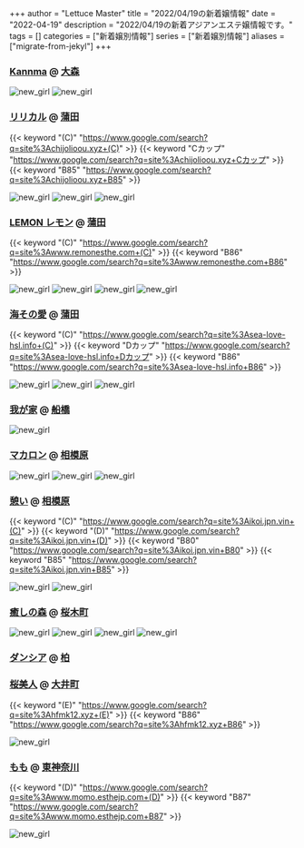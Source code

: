 +++
author = "Lettuce Master"
title = "2022/04/19の新着嬢情報"
date = "2022-04-19"
description = "2022/04/19の新着アジアンエステ嬢情報です。"
tags = []
categories = ["新着嬢別情報"]
series = ["新着嬢別情報"]
aliases = ["migrate-from-jekyl"]
+++
### [Kannma](http://www.hfmk16.xyz/) @ [大森](/post/omori)


![new_girl](https://www.thermaxglobal.com/wp-content/uploads/2020/05/image-not-found.jpg)
![new_girl](https://i.imgur.com/iXxCYd2.jpeg)
### [リリカル](http://chijolioou.xyz/) @ [蒲田](/post/kamata)
{{< keyword "(C)" "https://www.google.com/search?q=site%3Achijolioou.xyz+(C)" >}} {{< keyword "Cカップ" "https://www.google.com/search?q=site%3Achijolioou.xyz+Cカップ" >}} {{< keyword "B85" "https://www.google.com/search?q=site%3Achijolioou.xyz+B85" >}} 

![new_girl](https://i.imgur.com/IeT1Lcp.jpeg)
![new_girl](https://i.imgur.com/5ZY6UWV.jpeg)
![new_girl](https://i.imgur.com/8RtJJdz.jpeg)
### [LEMON レモン](http://www.remonesthe.com/) @ [蒲田](/post/kamata)
{{< keyword "(C)" "https://www.google.com/search?q=site%3Awww.remonesthe.com+(C)" >}} {{< keyword "B86" "https://www.google.com/search?q=site%3Awww.remonesthe.com+B86" >}} 

![new_girl](https://i.imgur.com/FD4plPa.jpeg)
![new_girl](https://i.imgur.com/pjn76eU.jpeg)
![new_girl](https://i.imgur.com/X1XXAM9.jpeg)
![new_girl](https://i.imgur.com/4uWAADv.jpeg)
### [海その愛](http://sea-love-hsl.info/) @ [蒲田](/post/kamata)
{{< keyword "(C)" "https://www.google.com/search?q=site%3Asea-love-hsl.info+(C)" >}} {{< keyword "Dカップ" "https://www.google.com/search?q=site%3Asea-love-hsl.info+Dカップ" >}} {{< keyword "B86" "https://www.google.com/search?q=site%3Asea-love-hsl.info+B86" >}} 

![new_girl](https://i.imgur.com/wrr0Qoh.jpeg)
![new_girl](https://i.imgur.com/fRejbkz.jpeg)
![new_girl](https://i.imgur.com/yGLq3Iu.jpeg)
### [我が家](https://wagaya.oks.bz/) @ [船橋](/post/funabashi)


![new_girl](https://wagaya.oks.bz/photos/202204/2022041901090614.jpg)
### [マカロン](https://makaron.jpn.cm/) @ [相模原](/post/sagamihara)


![new_girl](https://makaron.jpn.cm/photos/202204/2022041819152978.jpg)
![new_girl](https://makaron.jpn.cm/photos/202204/2022041819153052.jpg)
![new_girl](https://makaron.jpn.cm/photos/202204/2022041819581857.jpg)
### [憩い](http://ikoi.jpn.vin/) @ [相模原](/post/sagamihara)
{{< keyword "(C)" "https://www.google.com/search?q=site%3Aikoi.jpn.vin+(C)" >}} {{< keyword "(D)" "https://www.google.com/search?q=site%3Aikoi.jpn.vin+(D)" >}} {{< keyword "B80" "https://www.google.com/search?q=site%3Aikoi.jpn.vin+B80" >}} {{< keyword "B85" "https://www.google.com/search?q=site%3Aikoi.jpn.vin+B85" >}} 

![new_girl](https://i.imgur.com/kUw0YJq.jpeg)
![new_girl](https://i.imgur.com/XVGLT5i.jpeg)
### [癒しの森](http://healing-forest.work/) @ [桜木町](/post/sakuragicho)


![new_girl](https://i.imgur.com/TwljCqQ.jpeg)
![new_girl](https://i.imgur.com/SGu6m98.jpeg)
![new_girl](https://i.imgur.com/hJEkElT.png)
![new_girl](https://i.imgur.com/XLrUiT1.png)
### [ダンシア](http://dancia.jpn.mn/) @ [柏](/post/kashiwa)


### [桜美人](http://hfmk12.xyz/) @ [大井町](/post/oimachi)
{{< keyword "(E)" "https://www.google.com/search?q=site%3Ahfmk12.xyz+(E)" >}} {{< keyword "B86" "https://www.google.com/search?q=site%3Ahfmk12.xyz+B86" >}} 

![new_girl](https://i.imgur.com/29Tp1Sj.jpeg)
### [もも](http://www.momo.esthejp.com/) @ [東神奈川](/post/higashikanagawa)
{{< keyword "(D)" "https://www.google.com/search?q=site%3Awww.momo.esthejp.com+(D)" >}} {{< keyword "B87" "https://www.google.com/search?q=site%3Awww.momo.esthejp.com+B87" >}} 

![new_girl](https://i.imgur.com/1hLdxGG.jpeg)
